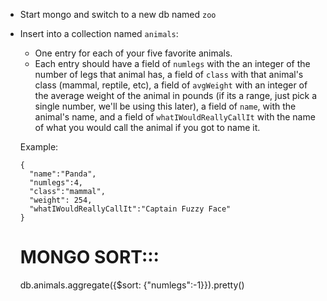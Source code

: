   * Start mongo and switch to a new db named `zoo`
  * Insert into a collection named `animals`:
    * One entry for  each of your five favorite animals.
    * Each entry should have a field of `numlegs` with the an integer of the number of legs that animal has, a field of `class` with that animal's class (mammal, reptile, etc), a field of `avgWeight` with an integer of the average weight of the animal in pounds (if its a range, just pick a single number, we'll be using this later), a field of `name`, with the animal's name, and a field of `whatIWouldReallyCallIt` with the name of what you would call the animal if you got to name it.

    Example:
    ```
    {
      "name":"Panda",
      "numlegs":4,
      "class":"mammal",
      "weight": 254,
      "whatIWouldReallyCallIt":"Captain Fuzzy Face"
    }
    ```


    # MONGO SORT:::

    db.animals.aggregate({$sort: {"numlegs":-1}}).pretty()
